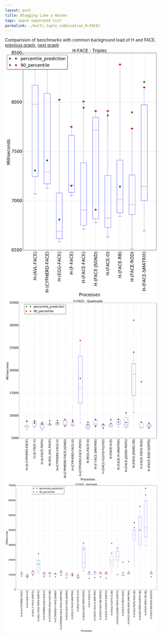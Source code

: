 ```yaml
---
layout: post
title: Blogging Like a Hacker
tags: space separated list
permalink: ./multi_tuple_combination_H-FACE/
---
```


Comparision of benchmarks with common background load of H and FACE.
[previous graph](./multi_tuple_combination_H-EGG/), [next graph](./multi_tuple_combination_H-FLOYD/)
<img src="./images/triple/H/H-FACE_box.png" alt="graph figure"><img src="./images/quadruple/H/H-FACE_box.png" alt="graph figure"><img src="./images/quintuple/H/H-FACE_box.png" alt="graph figure">